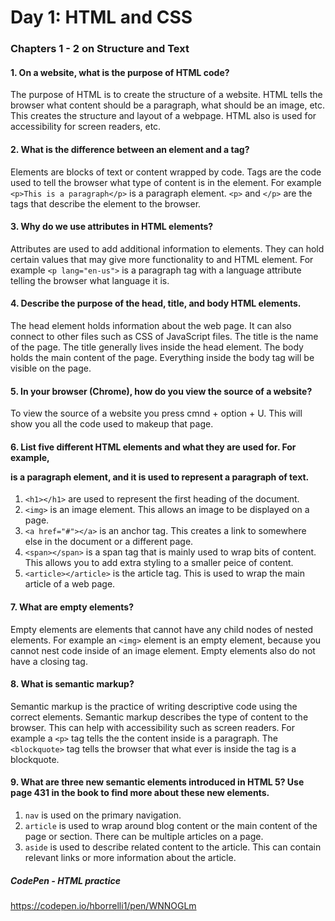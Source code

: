 # Day 1: HTML and CSS

### Chapters 1 - 2 on Structure and Text

#### 1. On a website, what is the purpose of HTML code?
The purpose of HTML is to create the structure of a website. HTML tells the browser what content should be a paragraph, what should be an image, etc. This creates the structure and layout of a webpage. HTML also is used for accessibility for screen readers, etc.

#### 2. What is the difference between an element and a tag?
Elements are blocks of text or content wrapped by code. Tags are the code used to tell the browser what type of content is in the element. For example `<p>This is a paragraph</p>` is a paragraph element. `<p>` and `</p>` are the tags that describe the element to the browser.

#### 3. Why do we use attributes in HTML elements?
Attributes are used to add additional information to elements. They can hold certain values that may give more functionality to and HTML element. For example `<p lang="en-us">` is a paragraph tag with a language attribute telling the browser what language it is.

#### 4. Describe the purpose of the head, title, and body HTML elements.
The head element holds information about the web page. It can also connect to other files such as CSS of JavaScript files. The title is the name of the page. The title generally lives inside the head element. The body holds the main content of the page. Everything inside the body tag will be visible on the page.

#### 5. In your browser (Chrome), how do you view the source of a website?
To view the source of a website you press cmnd + option + U. This will show you all the code used to makeup that page.

#### 6. List five different HTML elements and what they are used for. For example, <p></p> is a paragraph element, and it is used to represent a paragraph of text.
1. `<h1></h1>` are used to represent the first heading of the document.
2. `<img>` is an image element. This allows an image to be displayed on a page.
3. `<a href="#"></a>` is an anchor tag. This creates a link to somewhere else in the document or a different page.
4. `<span></span>` is a span tag that is mainly used to wrap bits of content. This allows you to add extra styling to a smaller peice of content.
5. `<article></article>` is the article tag. This is used to wrap the main article of a web page.

#### 7. What are empty elements?
Empty elements are elements that cannot have any child nodes of nested elements. For example an `<img>` element is an empty element, because you cannot nest code inside of an image element. Empty elements also do not have a closing tag.

#### 8. What is semantic markup?
Semantic markup is the practice of writing descriptive code using the correct elements. Semantic markup describes the type of content to the browser. This can help with accessibility such as screen readers. For example a `<p>` tag tells the the content inside is a paragraph. The `<blockquote>` tag tells the browser that what ever is inside the tag is a blockquote.

#### 9. What are three new semantic elements introduced in HTML 5? Use page 431 in the book to find more about these new elements.
1. `nav` is used on the primary navigation.
2. `article` is used to wrap around blog content or the main content of the page or section. There can be multiple articles on a page.
3. `aside` is used to describe related content to the article. This can contain relevant links or more information about the article.

##### CodePen - HTML practice
https://codepen.io/hborrelli1/pen/WNNOGLm
